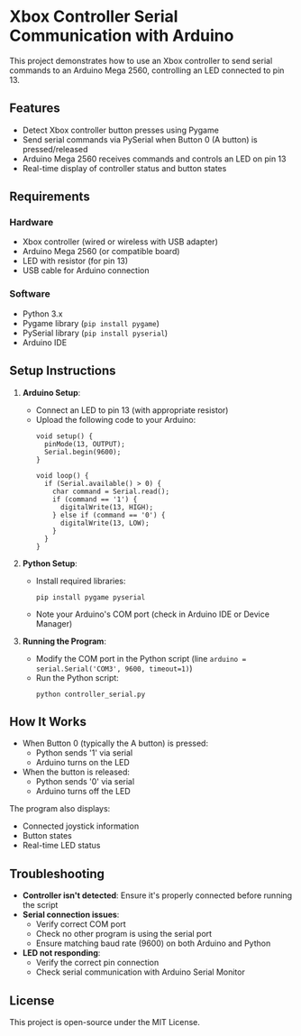 # Xbox Controller Serial Communication with Arduino

This project demonstrates how to use an Xbox controller to send serial commands to an Arduino Mega 2560, controlling an LED connected to pin 13.

## Features
- Detect Xbox controller button presses using Pygame
- Send serial commands via PySerial when Button 0 (A button) is pressed/released
- Arduino Mega 2560 receives commands and controls an LED on pin 13
- Real-time display of controller status and button states

## Requirements
### Hardware
- Xbox controller (wired or wireless with USB adapter)
- Arduino Mega 2560 (or compatible board)
- LED with resistor (for pin 13)
- USB cable for Arduino connection

### Software
- Python 3.x
- Pygame library (`pip install pygame`)
- PySerial library (`pip install pyserial`)
- Arduino IDE

## Setup Instructions

1. **Arduino Setup**:
   - Connect an LED to pin 13 (with appropriate resistor)
   - Upload the following code to your Arduino:
     ```arduino
     void setup() {
       pinMode(13, OUTPUT);
       Serial.begin(9600);
     }
     
     void loop() {
       if (Serial.available() > 0) {
         char command = Serial.read();
         if (command == '1') {
           digitalWrite(13, HIGH);
         } else if (command == '0') {
           digitalWrite(13, LOW);
         }
       }
     }
     ```

2. **Python Setup**:
   - Install required libraries:
     ```
     pip install pygame pyserial
     ```
   - Note your Arduino's COM port (check in Arduino IDE or Device Manager)

3. **Running the Program**:
   - Modify the COM port in the Python script (line `arduino = serial.Serial('COM3', 9600, timeout=1)`)
   - Run the Python script:
     ```
     python controller_serial.py
     ```

## How It Works
- When Button 0 (typically the A button) is pressed:
  - Python sends '1' via serial
  - Arduino turns on the LED
- When the button is released:
  - Python sends '0' via serial
  - Arduino turns off the LED

The program also displays:
- Connected joystick information
- Button states
- Real-time LED status

## Troubleshooting
- **Controller isn't detected**: Ensure it's properly connected before running the script
- **Serial connection issues**:
  - Verify correct COM port
  - Check no other program is using the serial port
  - Ensure matching baud rate (9600) on both Arduino and Python
- **LED not responding**:
  - Verify the correct pin connection
  - Check serial communication with Arduino Serial Monitor

## License
This project is open-source under the MIT License.
